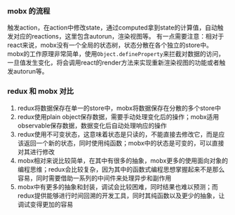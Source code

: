 ### mobx 的流程
触发action，在action中修改state，通过computed拿到state的计算值，自动触发对应的reactions，这里包含autorun，渲染视图等。
有一点需要注意：相对于react来说，mobx没有一个全局的状态树，状态分散在各个独立的store中。
mobx的工作原理非常简单，使用`Object.defineProperty`来拦截对数据的访问，一旦值发生变化，将会调用react的render方法来实现重新渲染视图的功能或者触发autorun等。

### redux 和 mobx 对比
1. redux将数据保存在单一的store中，mobx将数据保存在分散的多个store中
2. redux使用plain object保存数据，需要手动处理变化后的操作；mobx适用observable保存数据，数据变化后自动处理响应的操作
3. redux使用不可变状态，这意味着状态是只读的，不能直接去修改它，而是应该返回一个新的状态，同时使用纯函数；mobx中的状态是可变的，可以直接对其进行修改
4. mobx相对来说比较简单，在其中有很多的抽象，mobx更多的使用面向对象的编程思维；redux会比较复杂，因为其中的函数式编程思想掌握起来不是那么容易，同时需要借助一系列的中间件来处理异步和副作用
5. mobx中有更多的抽象和封装，调试会比较困难，同时结果也难以预测；而redux提供能够进行时间回溯的开发工具，同时其纯函数以及更少的抽象，让调试变得更加的容易